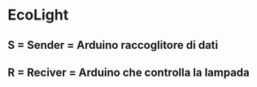# EcoLight
## S = Sender = Arduino raccoglitore di dati
## R = Reciver = Arduino che controlla la lampada

